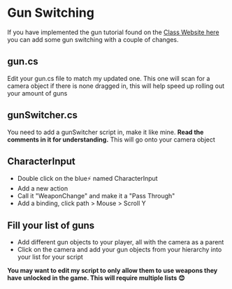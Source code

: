 # Gun Switching
If you have implemented the gun tutorial found on the [Class Website here ](https://sites.google.com/ed.act.edu.au/digital-applications/unity/the-fps-series/fp-shooting) you can add some gun switching with a couple of changes.
## gun.cs
Edit your gun.cs file to match my updated one. This one will scan for a camera object if there is none dragged in, this will help speed up rolling out your amount of guns
## gunSwitcher.cs
You need to add a gunSwitcher script in, make it like mine. **Read the comments in it for understanding.** This will go onto your camera object
## CharacterInput
- Double click on the blue⚡ named CharacterInput
- Add a new action
- Call it "WeaponChange" and make it a "Pass Through"
- Add a binding, click path > Mouse > Scroll Y
## Fill your list of guns
- Add different gun objects to your player, all with the camera as a parent
- Click on the camera and add your gun objects from your hierarchy into your list for your script

**You may want to edit my script to only allow them to use weapons they have unlocked in the game. This will require multiple lists 😊**
